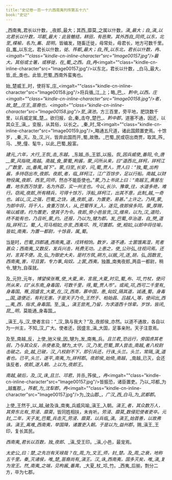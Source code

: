 ```yaml
---
title:"史记卷一百一十六西南夷列传第五十六"
book:"史记"
---
```

_西南夷_君长以什数，_夜郎_最大；其西_靡莫_之属以什数，_滇_最大；自_滇_以北君长以什数，_邛都_最大：此皆魋结，耕田，有邑聚。其外西自_同师_以东，北至_楪榆_，名为_巂_、_昆明_，皆编发，随畜迁徙，毋常处，毋君长，地方可数千里。自_巂_以东北，君长以什数，_徙_、_筰都_最大；自_筰_以东北，君长以什数，_冉_、<imgalt=""class="kindle-cn-inline-character"src="Image00157.jpg"/>最大。其俗或士箸，或移徙，在_蜀_之西。自_冉_<imgalt=""class="kindle-cn-inline-character"src="Image00157.jpg"/>以东北，君长以什数，_白马_最大，皆_氐_类也。此皆_巴蜀_西南外蛮夷也。

始_楚威王_时，使将军_庄_<imgalt=""class="kindle-cn-inline-character"src="Image00158.jpg"/>将兵循_江_上；略_巴_、_黔中_以西。_庄_<imgalt=""class="kindle-cn-inline-character"src="Image00158.jpg"/>者，故_楚__庄王_苗裔也。<imgalt=""class="kindle-cn-inline-character"src="Image00158.jpg"/>至_滇池_，方三百里，旁平地，肥饶数千里，以兵威定属_楚_。欲归报，会_秦_击夺_楚巴_、_黔中郡_，道塞不通，因还，以其众王_滇_，变服，从其俗，以长之。_秦_时_常<imgalt=""class="kindle-cn-inline-character"src="Image00159.jpg"/>_略通五尺道，诸此国颇置吏焉。十馀岁，_秦_灭。及_汉_兴，皆弃此国而开_蜀_故徼。_巴蜀_民或窃出商贾，取其_筰_马、_僰_僮、髦牛，以此_巴蜀_殷富。

_建元_六年，大行_王恢_击_东越_，_东越_杀_王郢_以报。_恢_因兵威使_番阳_令_唐__蒙_风指晓_南越_。_南越_食_蒙蜀_枸酱，_蒙_问所从来，曰“道西北_牂柯_，_牂柯江_广数里，出_番禺_城下”。_蒙_归至_长安_，问_蜀_贾人，贾人曰：“独_蜀_出枸酱，多持窃出市_夜郎_。_夜郎_者，临_牂柯江_，江广百馀步，足以行船。_南越_以财物役属_夜郎_，西至_同师_，然亦不能臣使也。”_蒙_乃上书说上曰：“_南越王_黄屋左纛，地东西万馀里，名为外臣，实一州主也。今以_长沙_、_豫章_往，水道多绝，难行。窃闻_夜郎_所有精兵，可得十馀万，浮船_牂柯江_，出其不意，此制_越_一奇也。诚以_汉_之强，_巴蜀_之饶，通_夜郎_道，为置吏，易甚。”上许之。乃拜_蒙_为郎中将，将千人，食重万馀人，从_巴蜀筰关_入，遂见_夜郎侯多同_。_蒙_厚赐，喻以威德，约为置吏，使其子为令。_夜郎_旁小邑皆贪_汉_缯帛，以为_汉_道险，终不能有也，乃且听_蒙_约。还报，乃以为_犍为郡_。发_巴蜀_卒治道，自_僰_道指_牂柯江_。_蜀_人_司马相如_亦言_西夷邛_、_筰_可置郡。使_相如_以郎中将往喻，皆如_南夷_，为置一都尉，十馀县，属_蜀_。

当是时，_巴蜀_四郡通_西南夷_道，戍转相饷。数岁，道不通，士罢饿离湿，死者甚众；_西南夷_又数反，发兵兴击，秏费无功。上患之，使_公孙弘_往视问焉。还对，言其不便。及_弘_为御史大夫，是时方筑_朔方_以据_河_逐_胡_，_弘_因数言_西南夷_害，可且罢，专力事_匈奴_。上罢_西夷_，独置_南夷夜郎_两县一都尉，稍令_犍为_自葆就。

及_元狩_元年，_博望侯张骞_使_大夏_来，言居_大夏_时见_蜀_布、_邛_竹杖，使问所从来，曰“从东南_身毒国_，可数千里，得_蜀_贾人市”。或闻_邛_西可二千里有_身毒国_。_骞_因盛言_大夏_在_汉_西南，慕中国，患_匈奴_隔其道，诚通_蜀_，_身毒__国_道便近，有利无害。于是天子乃令_王然于_、_柏始昌_、_吕越人_等，使间出_西__夷_西，指求_身毒国_。至_滇_，_滇王尝羌_乃留，为求道西十馀辈。岁馀，皆闭_昆__明_，莫能通_身毒国_。

_滇王_与_汉_使者言曰：“_汉_孰与我大？”及_夜郎侯_亦然。以道不通故，各自以为一州主，不知_汉_广大。使者还，因盛言_滇_大国，足事亲附。天子注意焉。

及至_南越_反，上使_驰义侯_因_犍为_发_南夷_兵。_且兰君_恐远行，旁国虏其老弱，乃与其众反，杀使者及_犍为_太守。_汉_乃发_巴蜀_罪人尝击_南越_者八校尉击破之。会_越_已破，_汉_八校尉不下，即引兵还，行诛_头兰_。_头兰_，常隔_滇_道者也。已平_头兰_，遂平_南夷_为_牂柯郡_。_夜郎侯_始倚_南越_，_南越_已灭，会还诛反者，_夜郎_遂入朝。上以为_夜郎王_。

_南越_破后，及_汉_诛_且兰_、_邛君_，并杀_筰侯_，_冉_<imgalt=""class="kindle-cn-inline-character"src="Image00157.jpg"/>皆振恐，诸臣置吏。乃以_邛都_为_越巂郡_，_筰都_为_沈犁郡_，_冉_<imgalt=""class="kindle-cn-inline-character"src="Image00157.jpg"/>为_汶山郡_，_广汉_西_白马_为_武都郡_。

上使_王然于_以_越_破及诛_南夷_兵威风喻_滇王_入朝。_滇王_者，其众数万人，其旁东北有_劳浸_、_靡莫_，皆同姓相扶，未肯听。_劳浸_、_靡莫_数侵犯使者吏卒。_元封_二年，天子发_巴蜀_兵击灭_劳浸_、_靡莫_，以兵临_滇_。_滇王_始首善，以故弗诛。_滇王_离难_西南夷_，举国降，诸置吏入朝。于是以为_益州郡_，赐_滇王_王印，复长其民。

_西南夷_君长以百数，独_夜郎_、_滇_受王印。_滇_小邑，最宠焉。

_太史公_曰：_楚_之先岂有天禄哉？在_周_为_文王_师，封_楚_。及_周_之衰，地称五千里。_秦_灭诸侯，唯_楚_苗裔尚有_滇王_。_汉_诛_西南夷_，国多灭矣，唯_滇_复为宠王。然_南夷_之端，见枸酱_番禺_，_大夏_杖_邛_竹。_西夷_后揃，剽分二方，卒为七郡。
